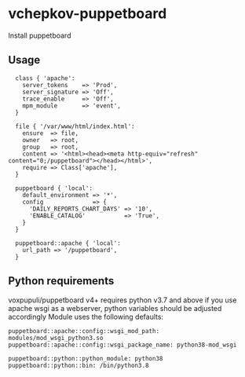 # vchepkov-puppetboard
Install puppetboard
## Usage

```
  class { 'apache':
    server_tokens    => 'Prod',
    server_signature => 'Off',
    trace_enable     => 'Off',
    mpm_module       => 'event',
  }

  file { '/var/www/html/index.html':
    ensure  => file,
    owner   => root,
    group   => root,
    content => '<html><head><meta http-equiv="refresh" content="0;/puppetboard"></head></html>',
    require => Class['apache'],
  }

  puppetboard { 'local':
    default_environment => '*',
    config              => {
      'DAILY_REPORTS_CHART_DAYS' => '10',
      'ENABLE_CATALOG'           => 'True',
    }
  }

  puppetboard::apache { 'local':
    url_path => '/puppetboard',
  }
```

## Python requirements
voxpupuli/puppetboard v4+ requires python v3.7 and above
if you use apache wsgi as a webserver, python variables should be adjusted accordingly
Module uses the following defaults:
```
puppetboard::apache::config::wsgi_mod_path: modules/mod_wsgi_python3.so
puppetboard::apache::config::wsgi_package_name: python38-mod_wsgi

puppetboard::python::python_module: python38
puppetboard::python::bin: /bin/python3.8
```
